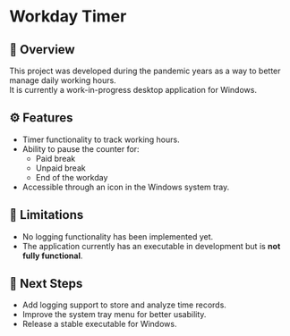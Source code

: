 # Workday Timer

## 📌 Overview
This project was developed during the pandemic years as a way to better manage daily working hours.  
It is currently a work-in-progress desktop application for Windows.

## ⚙️ Features
- Timer functionality to track working hours.
- Ability to pause the counter for:
  - Paid break
  - Unpaid break
  - End of the workday
- Accessible through an icon in the Windows system tray.

## 🚧 Limitations
- No logging functionality has been implemented yet.
- The application currently has an executable in development but is **not fully functional**.

## 🔮 Next Steps
- Add logging support to store and analyze time records.
- Improve the system tray menu for better usability.
- Release a stable executable for Windows.
